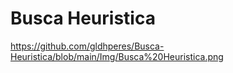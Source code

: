 # Busca Heuristica

https://github.com/gldhperes/Busca-Heuristica/blob/main/Img/Busca%20Heuristica.png
